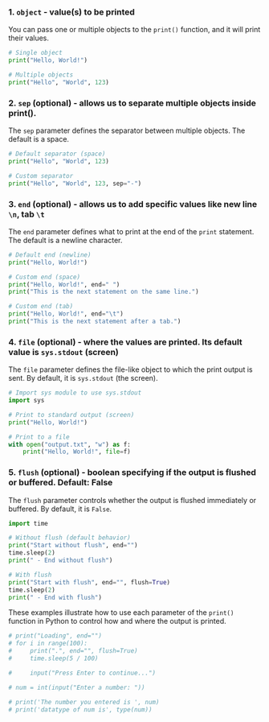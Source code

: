 ### 1. `object` - value(s) to be printed
You can pass one or multiple objects to the `print()` function, and it will print their values.
```python
# Single object
print("Hello, World!")

# Multiple objects
print("Hello", "World", 123)
```

### 2. `sep` (optional) - allows us to separate multiple objects inside print().
The `sep` parameter defines the separator between multiple objects. The default is a space.
```python
# Default separator (space)
print("Hello", "World", 123)

# Custom separator
print("Hello", "World", 123, sep="-")
```

### 3. `end` (optional) - allows us to add specific values like new line `\n`, tab `\t`
The `end` parameter defines what to print at the end of the `print` statement. The default is a newline character.
```python
# Default end (newline)
print("Hello, World!")

# Custom end (space)
print("Hello, World!", end=" ")
print("This is the next statement on the same line.")

# Custom end (tab)
print("Hello, World!", end="\t")
print("This is the next statement after a tab.")
```

### 4. `file` (optional) - where the values are printed. Its default value is `sys.stdout` (screen)
The `file` parameter defines the file-like object to which the print output is sent. By default, it is `sys.stdout` (the screen).
```python
# Import sys module to use sys.stdout
import sys

# Print to standard output (screen)
print("Hello, World!")

# Print to a file
with open("output.txt", "w") as f:
    print("Hello, World!", file=f)
```

### 5. `flush` (optional) - boolean specifying if the output is flushed or buffered. Default: False
The `flush` parameter controls whether the output is flushed immediately or buffered. By default, it is `False`.
```python
import time

# Without flush (default behavior)
print("Start without flush", end="")
time.sleep(2)
print(" - End without flush")

# With flush
print("Start with flush", end="", flush=True)
time.sleep(2)
print(" - End with flush")
```

These examples illustrate how to use each parameter of the `print()` function in Python to control how and where the output is printed.

```Python
# print("Loading", end="")
# for i in range(100):
#     print(".", end="", flush=True)
#     time.sleep(5 / 100)

#     input("Press Enter to continue...")

# num = int(input("Enter a number: ")) 

# print('The number you entered is ', num)
# print('datatype of num is', type(num))
```
